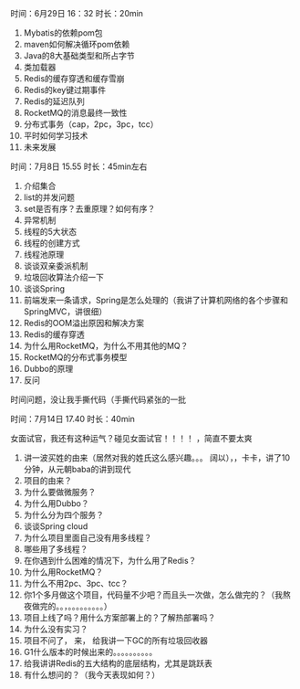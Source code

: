 时间：6月29日 16：32 时长：20min

1. Mybatis的依赖pom包
2. maven如何解决循环pom依赖
3. Java的8大基础类型和所占字节
4. 类加载器
5. Redis的缓存穿透和缓存雪崩
6. Redis的key键过期事件
7. Redis的延迟队列
8. RocketMQ的消息最终一致性
9. 分布式事务（cap，2pc，3pc，tcc）
10. 平时如何学习技术
11. 未来发展



时间：7月8日 15.55 时长：45min左右

1. 介绍集合
2. list的并发问题
3. set是否有序？去重原理？如何有序？
4. 异常机制
5. 线程的5大状态
6. 线程的创建方式
7. 线程池原理
8. 谈谈双亲委派机制
9. 垃圾回收算法介绍一下
10. 谈谈Spring
11. 前端发来一条请求，Spring是怎么处理的（我讲了计算机网络的各个步骤和SpringMVC，讲很细）
12. Redis的OOM溢出原因和解决方案
13. Redis的缓存穿透
14. 为什么用RocketMQ，为什么不用其他的MQ？
15. RocketMQ的分布式事务模型
16. Dubbo的原理
17. 反问

时间问题，没让我手撕代码（手撕代码紧张的一批



时间：7月14日 17.40 时长：40min

女面试官，我还有这种运气？碰见女面试官！！！！ ，简直不要太爽

1. 讲一波买姓的由来（居然对我的姓氏这么感兴趣。。。 阔以），，卡卡，讲了10分钟，从元朝baba的讲到现代
2. 项目的由来？
3. 为什么要做微服务？
4. 为什么用Dubbo？
5. 为什么分为四个服务？
6. 谈谈Spring cloud
7. 为什么项目里面自己没有用多线程？
8. 哪些用了多线程？
9. 在你遇到什么困难的情况下，为什么用了Redis？
10. 为什么用RocketMQ？
11. 为什么不用2pc、3pc、tcc？
12. 你1个多月做这个项目，代码量不少吧？而且头一次做，怎么做完的？（我熬夜做完的。。，。。。。。。。。。）
13. 项目上线了吗？用什么方案部署上的？了解热部署吗？
14. 为什么没有实习？
15. 项目不问了， 来， 给我讲一下GC的所有垃圾回收器
16. G1什么版本的时候出来的。。。。。。。。。。
17. 给我讲讲Redis的五大结构的底层结构，尤其是跳跃表
18. 有什么想问的？（我今天表现如何？）

